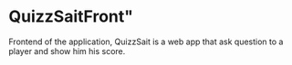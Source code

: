 # QuizzSaitFront"

Frontend of the application, QuizzSait is a web app that ask question to a player and show him his score.
